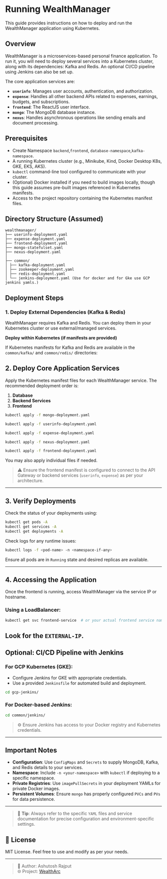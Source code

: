 # Running WealthManager

This guide provides instructions on how to deploy and run the WealthManager application using Kubernetes.

## Overview

WealthManager is a microservices-based personal finance application. To run it, you will need to deploy several services into a Kubernetes cluster, along with its dependencies: Kafka and Redis. An optional CI/CD pipeline using Jenkins can also be set up.

The core application services are:
*   **`userinfo`**: Manages user accounts, authentication, and authorization.
*   **`expense`**: Handles all other backend APIs related to expenses, earnings, budgets, and subscriptions.
*   **`frontend`**: The ReactJS user interface.
*   **`mongo`**: The MongoDB database instance.
*   **`nexus`**: Handles asynchronous operations like sending emails and document processing.

## Prerequisites
*  Create Namespace `backend`,`frontend`, `database-namespace`,`kafka-namespace`.
*   A running Kubernetes cluster (e.g., Minikube, Kind, Docker Desktop K8s, GKE, EKS, AKS).
*   `kubectl` command-line tool configured to communicate with your cluster.
*   (Optional) Docker installed if you need to build images locally, though this guide assumes pre-built images referenced in Kubernetes manifests.
*   Access to the project repository containing the Kubernetes manifest files.

## Directory Structure (Assumed)
````
wealthmanager/
├── userinfo-deployment.yaml
├── expense-deployment.yaml
├── frontend-deployment.yaml
├── mongo-statefulset.yaml
├── nexus-deployment.yaml
│
├── common/
│ ├── kafka-deployment.yaml
│ ├── zookeeper-deployment.yaml
│ ├── redis-deployment.yaml
│ └── jenkins-deployment.yaml (Use for docker and for Gke use GCP jenkins yamls.)
````
## Deployment Steps

### 1. Deploy External Dependencies (Kafka & Redis)

WealthManager requires Kafka and Redis. You can deploy them in your Kubernetes cluster or use external/managed services.

**Deploy within Kubernetes (if manifests are provided)**

If Kubernetes manifests for Kafka and Redis are available in the `common/kafka/` and `common/redis/` directories:

## 2. Deploy Core Application Services

Apply the Kubernetes manifest files for each WealthManager service. The recommended deployment order is:

1. **Database**
2. **Backend Services**
3. **Frontend**


```bash
kubectl apply -f mongo-deployment.yaml

kubectl apply -f userinfo-deployment.yaml

kubectl apply -f expense-deployment.yaml

kubectl apply -f nexus-deployment.yaml

kubectl apply -f frontend-deployment.yaml
```

You may also apply individual files if needed.

> ⚠️ Ensure the frontend manifest is configured to connect to the API Gateway or backend services (`userinfo`, `expense`) as per your architecture.

---

## 3. Verify Deployments

Check the status of your deployments using:

```bash
kubectl get pods -A
kubectl get services -A
kubectl get deployments -A
```

Check logs for any runtime issues:

```bash
kubectl logs -f <pod-name> -n <namespace-if-any>
```

Ensure all pods are in `Running` state and desired replicas are available.

---

## 4. Accessing the Application

Once the frontend is running, access WealthManager via the service IP or hostname.

### Using a LoadBalancer:
```bash
kubectl get svc frontend-service  # or your actual frontend service name
```
Look for the `EXTERNAL-IP`.
---

## Optional: CI/CD Pipeline with Jenkins

### For GCP Kubernetes (GKE):
- Configure Jenkins for GKE with appropriate credentials.
- Use a provided `Jenkinsfile` for automated build and deployment.
```bash
cd gcp-jenkins/
```

### For Docker-based Jenkins:
```bash
cd common/jenkins/
```


> ⚙️ Ensure Jenkins has access to your Docker registry and Kubernetes credentials.

---

## Important Notes

- **Configuration**: Use `ConfigMaps` and `Secrets` to supply MongoDB, Kafka, and Redis details to your services.
- **Namespace**: Include `-n <your-namespace>` with `kubectl` if deploying to a specific namespace.
- **Private Registries**: Use `imagePullSecrets` in your deployment YAMLs for private Docker images.
- **Persistent Volumes**: Ensure `mongo` has properly configured `PVCs` and `PVs` for data persistence.

---

> 🧠 **Tip**: Always refer to the specific `YAML` files and service documentation for precise configuration and environment-specific settings.


## 📜 License

MIT License. Feel free to use and modify as per your needs.

---

> 👤 Author: Ashutosh Rajput  
> 🌐 Project: [WealthArc](#)
